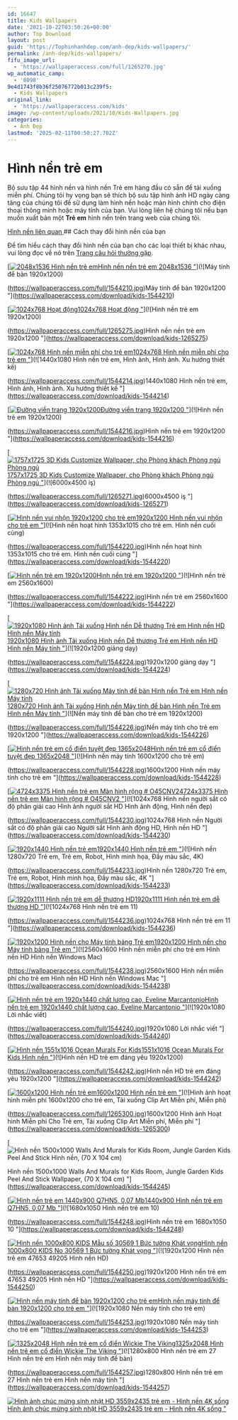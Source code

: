 ```yaml
---
id: 16647
title: Kids Wallpapers
date: '2021-10-22T03:50:26+00:00'
author: Top Download
layout: post
guid: 'https://Tophinhanhdep.com/anh-dep/kids-wallpapers/'
permalink: /anh-dep/kids-wallpapers/
fifu_image_url:
  - 'https://wallpaperaccess.com/full/1265270.jpg'
wp_automatic_camp:
  - '8098'
9e4d1743f8b36f25076772b013c239f5:
  - Kids Wallpapers
original_link:
  - 'https://wallpaperaccess.com/kids'
image: /wp-content/uploads/2021/10/Kids-Wallpapers.jpg
categories:
  - Ảnh Đẹp
lastmod: '2025-02-11T00:50:27.702Z'
---
```

# Hình nền trẻ em

Bộ sưu tập 44 hình nền và hình nền Trẻ em hàng đầu có sẵn để tải xuống miễn phí. Chúng tôi hy vọng bạn sẽ thích bộ sưu tập hình ảnh HD ngày càng tăng của chúng tôi để sử dụng làm hình nền hoặc màn hình chính cho điện thoại thông minh hoặc máy tính của bạn. Vui lòng liên hệ chúng tôi nếu bạn muốn xuất bản một **Trẻ em** hình nền trên trang web của chúng tôi.

[Hình nền liên quan ](#related) ## Cách thay đổi hình nền của bạn

Để tìm hiểu cách thay đổi hình nền của bạn cho các loại thiết bị khác nhau, vui lòng đọc về nó trên [Trang câu hỏi thường gặp](https://tophinhanhdep.com/faq/).

  
[[![2048x1536 Hình nền trẻ em](https://wallpaperaccess.com/full/1265270.jpg)Hình nền nền trẻ em 2048x1536 "](https://wallpaperaccess.com/download/kids-1265270)](![Máy tính để bàn 1920x1200)

(https://wallpaperaccess.com/full/1544210.jpg)Máy tính để bàn 1920x1200 "](https://wallpaperaccess.com/download/kids-1544210)

[[![1024x768 Hoạt động](https://wallpaperaccess.com/full/1265288.jpg)1024x768 Hoạt động "](https://wallpaperaccess.com/download/kids-1265288)](![Hình nền trẻ em 1920x1200)

(https://wallpaperaccess.com/full/1265275.jpg)Hình nền nền trẻ em 1920x1200 "](https://wallpaperaccess.com/download/kids-1265275)

[[![1024x768 Hình nền miễn phí cho trẻ em](https://wallpaperaccess.com/full/1544213.jpg)1024x768 Hình nền miễn phí cho trẻ em "](https://wallpaperaccess.com/download/kids-1544213)](![1440x1080 Hình nền trẻ em, Hình ảnh, Hình ảnh.  Xu hướng thiết kế)

(https://wallpaperaccess.com/full/1544214.jpg)1440x1080 Hình nền trẻ em, Hình ảnh, Hình ảnh. Xu hướng thiết kế "](https://wallpaperaccess.com/download/kids-1544214)

[[![Đường viền trang 1920x1200](https://wallpaperaccess.com/full/1544215.jpg)Đường viền trang 1920x1200 "](https://wallpaperaccess.com/download/kids-1544215)](![Hình nền trẻ em 1920x1200)

(https://wallpaperaccess.com/full/1544216.jpg)Hình nền trẻ em 1920x1200 "](https://wallpaperaccess.com/download/kids-1544216)

[[![1757x1725 3D Kids Customize Wallpaper, cho Phòng khách Phòng ngủ Phòng ngủ](https://wallpaperaccess.com/full/1544217.jpg)1757x1725 3D Kids Customize Wallpaper, cho Phòng khách Phòng ngủ Phòng ngủ "](https://wallpaperaccess.com/download/kids-1544217)](![6000x4500 iş)

(https://wallpaperaccess.com/full/1265271.jpg)6000x4500 iş "](https://wallpaperaccess.com/download/kids-1265271)

[[![Hình nền vui nhộn 1920x1200 cho trẻ em](https://wallpaperaccess.com/full/1544219.jpg)1920x1200 Hình nền vui nhộn cho trẻ em "](https://wallpaperaccess.com/download/kids-1544219)](![Hình nền hoạt hình 1353x1015 cho trẻ em.  Hình nền cuối cùng)

(https://wallpaperaccess.com/full/1544220.jpg)Hình nền hoạt hình 1353x1015 cho trẻ em. Hình nền cuối cùng "](https://wallpaperaccess.com/download/kids-1544220)

[[![Hình nền trẻ em 1920x1200](https://wallpaperaccess.com/full/1544221.jpg)Hình nền trẻ em 1920x1200 "](https://wallpaperaccess.com/download/kids-1544221)](![Hình nền trẻ em 2560x1600)

(https://wallpaperaccess.com/full/1544222.jpg)Hình nền trẻ em 2560x1600 "](https://wallpaperaccess.com/download/kids-1544222)

[[![1920x1080 Hình ảnh Tải xuống Hình nền Dễ thương Trẻ em Hình nền HD Hình nền Máy tính](https://wallpaperaccess.com/full/1544223.jpg)1920x1080 Hình ảnh Tải xuống Hình nền Dễ thương Trẻ em Hình nền HD Hình nền Máy tính "](https://wallpaperaccess.com/download/kids-1544223)](![1920x1200 giảng dạy)

(https://wallpaperaccess.com/full/1544224.jpg)1920x1200 giảng dạy "](https://wallpaperaccess.com/download/kids-1544224)

[[![1280x720 Hình ảnh Tải xuống Máy tính để bàn Hình nền Trẻ em Hình nền Máy tính](https://wallpaperaccess.com/full/1544225.jpg)1280x720 Hình ảnh Tải xuống Hình nền Máy tính để bàn Hình nền Trẻ em Hình nền Máy tính "](https://wallpaperaccess.com/download/kids-1544225)](![Nền máy tính để bàn cho trẻ em 1920x1200)

(https://wallpaperaccess.com/full/1544226.jpg)Nền máy tính cho trẻ em 1920x1200 "](https://wallpaperaccess.com/download/kids-1544226)

[[![Hình nền trẻ em cổ điển tuyệt đẹp 1365x2048](https://wallpaperaccess.com/full/1420926.jpg)Hình nền trẻ em cổ điển tuyệt đẹp 1365x2048 "](https://wallpaperaccess.com/download/kids-1420926)](![Hình nền máy tính 1600x1200 cho trẻ em)

(https://wallpaperaccess.com/full/1544228.jpg)1600x1200 Hình nền máy tính cho trẻ em "](https://wallpaperaccess.com/download/kids-1544228)

[[![4724x3375 Hình nền trẻ em Màn hình rộng # O45CNV2](https://wallpaperaccess.com/full/1544229.jpg)4724x3375 Hình nền trẻ em Màn hình rộng # O45CNV2 "](https://wallpaperaccess.com/download/kids-1544229)](![1024x768 Hình nền người sắt có độ phân giải cao Hình ảnh người sắt HD Hình ảnh động, Hình nền đẹp)

(https://wallpaperaccess.com/full/1544230.jpg)1024x768 Hình nền Người sắt có độ phân giải cao Người sắt Hình ảnh động HD, Hình nền HD "](https://wallpaperaccess.com/download/kids-1544230)

[[![1920x1440 Hình nền trẻ em](https://wallpaperaccess.com/full/1544232.jpg)1920x1440 Hình nền trẻ em "](https://wallpaperaccess.com/download/kids-1544232)](![Hình nền 1280x720 Trẻ em, Trẻ em, Robot, Hình minh họa, Đầy màu sắc, 4K)

(https://wallpaperaccess.com/full/1544233.jpg)Hình nền 1280x720 Trẻ em, Trẻ em, Robot, Hình minh họa, Đầy màu sắc, 4K "](https://wallpaperaccess.com/download/kids-1544233)

[[![1920x1111 Hình nền trẻ em dễ thương HD](https://wallpaperaccess.com/full/718134.jpg)1920x1111 Hình nền trẻ em dễ thương HD "](https://wallpaperaccess.com/download/kids-718134)](![1024x768 Hình nền trẻ em 11)

(https://wallpaperaccess.com/full/1544236.jpg)1024x768 Hình nền trẻ em 11 "](https://wallpaperaccess.com/download/kids-1544236)

[[![1920x1200 Hình nền cho Máy tính bảng Trẻ em](https://wallpaperaccess.com/full/1544237.jpg)1920x1200 Hình nền cho Máy tính bảng Trẻ em "](https://wallpaperaccess.com/download/kids-1544237)](![2560x1600 Hình nền miễn phí cho trẻ em Hình nền HD Hình nền Windows Mac)

(https://wallpaperaccess.com/full/1544238.jpg)2560x1600 Hình nền miễn phí cho trẻ em Hình nền HD Hình nền Windows Mac "](https://wallpaperaccess.com/download/kids-1544238)

[[![Hình nền trẻ em 1920x1440 chất lượng cao, Eveline Marcantonio](https://wallpaperaccess.com/full/1544239.jpg)Hình nền trẻ em 1920x1440 chất lượng cao, Eveline Marcantonio "](https://wallpaperaccess.com/download/kids-1544239)](![1920x1080 Lời nhắc viết)

(https://wallpaperaccess.com/full/1544240.jpg)1920x1080 Lời nhắc viết "](https://wallpaperaccess.com/download/kids-1544240)

[[![Hình nền 1551x1016 Ocean Murals For Kids](https://wallpaperaccess.com/full/1544241.jpg)1551x1016 Ocean Murals For Kids Hình nền "](https://wallpaperaccess.com/download/kids-1544241)](![Hình nền HD trẻ em đáng yêu 1920x1200)

(https://wallpaperaccess.com/full/1544242.jpg)Hình nền HD trẻ em đáng yêu 1920x1200 "](https://wallpaperaccess.com/download/kids-1544242)

[[![1600x1200 Hình nền trẻ em](https://wallpaperaccess.com/full/1544243.jpg)1600x1200 Hình nền trẻ em "](https://wallpaperaccess.com/download/kids-1544243)](![Hình ảnh hoạt hình miễn phí 1600x1200 cho trẻ em, Tải xuống Clip Art Miễn phí, Miễn phí)

(https://wallpaperaccess.com/full/1265300.jpg)1600x1200 Hình ảnh Hoạt hình Miễn phí Cho Trẻ em, Tải xuống Clip Art Miễn phí, Miễn phí "](https://wallpaperaccess.com/download/kids-1265300)

[![Hình nền 1500x1000 Walls And Murals for Kids Room, Jungle Garden Kids Peel And Stick Hình nền, (70 X 104 cm)](https://wallpaperaccess.com/full/1544245.jpg)

Hình nền 1500x1000 Walls And Murals for Kids Room, Jungle Garden Kids Peel And Stick Wallpaper, (70 X 104 cm) "](https://wallpaperaccess.com/download/kids-1544245)

[[![Hình nền trẻ em 1440x900 Q7HN5, 0,07 Mb](https://wallpaperaccess.com/full/1544247.jpg)1440x900 Hình nền trẻ em Q7HN5, 0,07 Mb "](https://wallpaperaccess.com/download/kids-1544247)](![1680x1050 Hình nền trẻ em 10)

(https://wallpaperaccess.com/full/1544248.jpg)Hình nền trẻ em 1680x1050 10 "](https://wallpaperaccess.com/download/kids-1544248)

[[![Hình nền 1000x800 KIDS Mẫu số 30569 1 Bức tường Khát vọng](https://wallpaperaccess.com/full/1544249.jpg)Hình nền 1000x800 KIDS No 30569 1 Bức tường Khát vọng "](https://wallpaperaccess.com/download/kids-1544249)](![1920x1200 Hình nền trẻ em 47653 49205 Hình nền HD)

(https://wallpaperaccess.com/full/1544250.jpg)1920x1200 Hình nền trẻ em 47653 49205 Hình nền HD "](https://wallpaperaccess.com/download/kids-1544250)

[[![Hình nền máy tính để bàn 1920x1200 cho trẻ em](https://wallpaperaccess.com/full/1544251.jpg)Hình nền máy tính để bàn 1920x1200 cho trẻ em "](https://wallpaperaccess.com/download/kids-1544251)](![1920x1080 Nền máy tính cho trẻ em)

(https://wallpaperaccess.com/full/1544253.jpg)1920x1080 Nền máy tính cho trẻ em "](https://wallpaperaccess.com/download/kids-1544253)

[[![1325x2048 Hình nền trẻ em cổ điển Wickie The Viking](https://wallpaperaccess.com/full/1544256.jpg)1325x2048 Hình nền trẻ em cổ điển Wickie The Viking "](https://wallpaperaccess.com/download/kids-1544256)](![1280x800 Hình nền trẻ em 27 Hình nền trẻ em Hình nền máy tính để bàn)

(https://wallpaperaccess.com/full/1544257.jpg)1280x800 Hình nền trẻ em 27 Hình nền trẻ em Hình nền máy tính "](https://wallpaperaccess.com/download/kids-1544257)

[![Hình ảnh chúc mừng sinh nhật HD 3559x2435 trẻ em - Hình nền 4K sống](https://wallpaperaccess.com/full/1544258.png)Hình ảnh chúc mừng sinh nhật HD 3559x2435 trẻ em - Hình nền 4K sống "](https://wallpaperaccess.com/download/kids-1544258)

